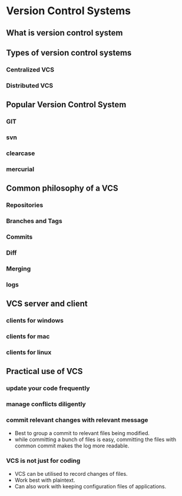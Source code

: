 # Version Control Systems

## What is version control system

## Types of version control systems

### Centralized VCS

### Distributed VCS

## Popular Version Control System

### GIT

### svn

### clearcase

### mercurial

## Common philosophy of a VCS

### Repositories

### Branches and Tags

### Commits

### Diff

### Merging

### logs

## VCS server and client

### clients for windows

### clients for mac

### clients for linux

## Practical use of VCS

### update your code frequently

### manage conflicts diligently

### commit relevant changes with relevant message
  - Best to group a commit to relevant files being modified.
  - while committing a bunch of files is easy, committing the files with common commit makes the log more readable.

### VCS is not just for coding
  - VCS can be utilised to record changes of files.
  - Work best with plaintext.
  - Can also work with keeping configuration files of applications.